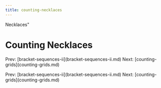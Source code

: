 ```yaml
---
title: counting-necklaces
---
```


Necklaces\"

# Counting Necklaces

Prev:
\[bracket-sequences-ii](bracket-sequences-ii.md)
Next: \[counting-grids](counting-grids.md)

Prev:
\[bracket-sequences-ii](bracket-sequences-ii.md)
Next: \[counting-grids](counting-grids.md)
